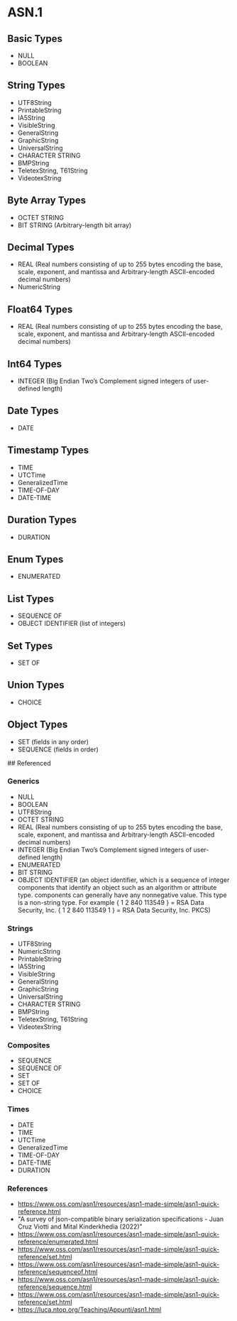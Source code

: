# ASN.1

## Basic Types

* NULL
* BOOLEAN

## String Types

* UTF8String
* PrintableString
* IA5String
* VisibleString
* GeneralString
* GraphicString
* UniversalString
* CHARACTER STRING
* BMPString
* TeletexString, T61String
* VideotexString

## Byte Array Types

* OCTET STRING
* BIT STRING (Arbitrary-length bit array)

## Decimal Types

* REAL (Real numbers consisting of up to 255 bytes encoding the base, scale, exponent, and mantissa and Arbitrary-length ASCII-encoded decimal numbers)
* NumericString

## Float64 Types

* REAL (Real numbers consisting of up to 255 bytes encoding the base, scale, exponent, and mantissa and Arbitrary-length ASCII-encoded decimal numbers)

## Int64 Types

* INTEGER (Big Endian Two’s Complement signed integers of user-defined length)

## Date Types

* DATE

## Timestamp Types

* TIME
* UTCTime
* GeneralizedTime
* TIME-OF-DAY
* DATE-TIME

## Duration Types

* DURATION

## Enum Types

* ENUMERATED

## List Types

* SEQUENCE OF
* OBJECT IDENTIFIER (list of integers)

## Set Types

* SET OF

## Union Types

* CHOICE

## Object Types

* SET (fields in any order)
* SEQUENCE (fields in order)

## Referenced

### Generics

* NULL
* BOOLEAN
* UTF8String
* OCTET STRING
* REAL (Real numbers consisting of up to 255 bytes encoding the base, scale, exponent, and mantissa and Arbitrary-length ASCII-encoded decimal numbers)
* INTEGER (Big Endian Two’s Complement signed integers of user-defined length)
* ENUMERATED
* BIT STRING
* OBJECT IDENTIFIER (an object identifier, which is a sequence of integer components that identify an object such as an algorithm or attribute type.  components can generally have any nonnegative value. This type is a non-string type. For example { 1 2 840 113549 } = RSA Data Security, Inc. { 1 2 840 113549 1 } = RSA Data Security, Inc. PKCS)

### Strings

* UTF8String
* NumericString
* PrintableString
* IA5String
* VisibleString
* GeneralString
* GraphicString
* UniversalString
* CHARACTER STRING
* BMPString
* TeletexString, T61String
* VideotexString

### Composites

* SEQUENCE
* SEQUENCE OF
* SET
* SET OF
* CHOICE

### Times

* DATE
* TIME
* UTCTime
* GeneralizedTime
* TIME-OF-DAY
* DATE-TIME
* DURATION

### References

* https://www.oss.com/asn1/resources/asn1-made-simple/asn1-quick-reference.html
* "A survey of json-compatible binary serialization specifications - Juan Cruz Viotti and Mital Kinderkhedia (2022)"
* https://www.oss.com/asn1/resources/asn1-made-simple/asn1-quick-reference/enumerated.html
* https://www.oss.com/asn1/resources/asn1-made-simple/asn1-quick-reference/set.html
* https://www.oss.com/asn1/resources/asn1-made-simple/asn1-quick-reference/sequenceof.html
* https://www.oss.com/asn1/resources/asn1-made-simple/asn1-quick-reference/sequence.html
* https://www.oss.com/asn1/resources/asn1-made-simple/asn1-quick-reference/set.html
* https://luca.ntop.org/Teaching/Appunti/asn1.html
